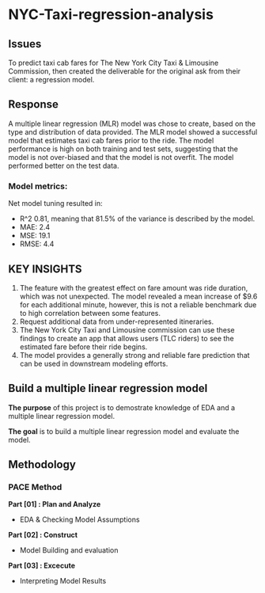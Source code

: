 # NYC-Taxi-regression-analysis

## Issues
To predict taxi cab fares for The New York City Taxi & Limousine Commission, then created the deliverable for the original ask from their client: a regression model.

## Response
A multiple linear regression (MLR) model was chose to create, based on the type and distribution of data provided. The MLR model showed a successful model that estimates taxi cab fares prior to the ride.
The model performance is high on both training and test sets, suggesting that the model is not over-biased and that the model is not overfit. The model performed better on the test data.

### Model metrics:
Net model tuning resulted in:
- R^2 0.81, meaning that 81.5% of the variance is described by the model.
- MAE: 2.4
- MSE: 19.1
- RMSE: 4.4

## KEY INSIGHTS
1. The feature with the greatest effect on fare amount was ride duration, which was not unexpected. The model revealed a mean increase of $9.6 for each additional minute, however, this is not a reliable benchmark due to high correlation between some features.
2. Request additional data from under-represented itineraries.
3. The New York City Taxi and Limousine commission can use these findings to create an app that allows users (TLC riders) to see the estimated fare before their ride begins.
4. The model provides a generally strong and reliable fare prediction that can be used in downstream modeling efforts.

## Build a multiple linear regression model

**The purpose** of this project is to demostrate knowledge of EDA and a multiple linear regression model.

**The goal** is to build a multiple linear regression model and evaluate the model.

## Methodology
### PACE Method
**Part [01] : Plan and Analyze**
  - EDA & Checking Model Assumptions

**Part [02] : Construct**
  - Model Building and evaluation

**Part [03] : Excecute**
  - Interpreting Model Results
